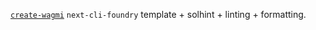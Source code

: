 [`create-wagmi`](https://github.com/wagmi-dev/create-wagmi) `next-cli-foundry` template + solhint + linting + formatting.